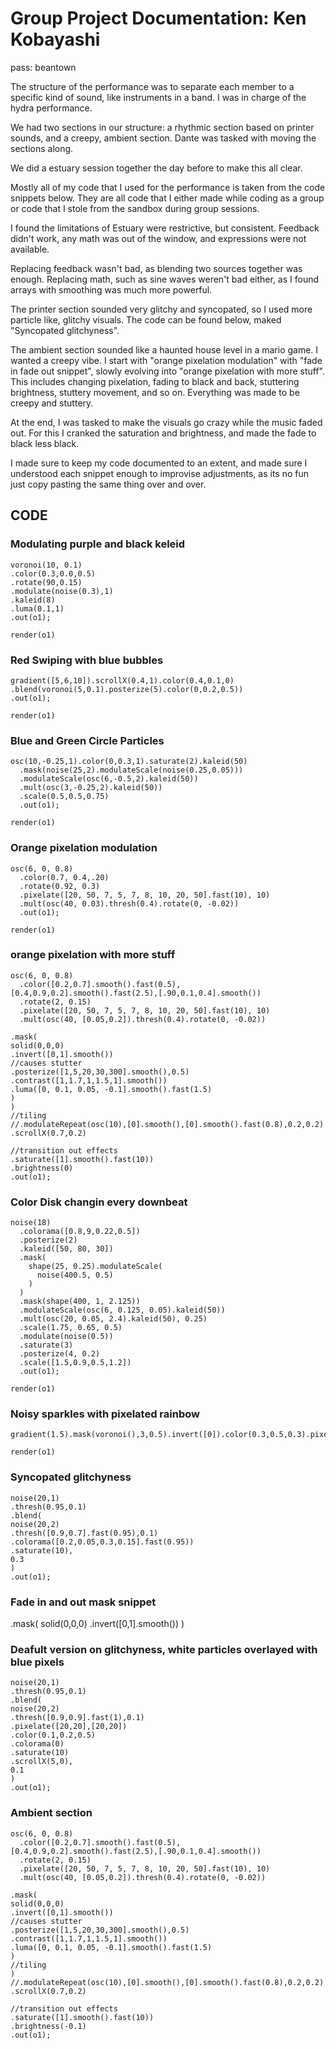 # Group Project Documentation: Ken Kobayashi

pass: beantown

The structure of the performance was to separate each member to a specific kind of sound, like instruments in a band.
I was in charge of the hydra performance.

We had two sections in our structure: a rhythmic section based on printer sounds, and a creepy, ambient section. Dante was tasked with moving the sections along.

We did a estuary session together the day before to make this all clear.

Mostly all of my code that I used for the performance is taken from the code snippets below. They are all code that I either made while coding as a group or code that I stole from the sandbox during group sessions.

I found the limitations of Estuary were restrictive, but consistent. Feedback didn't work, any math was out of the window, and expressions were not available.

Replacing feedback wasn't bad, as blending two sources together was enough. Replacing math, such as sine waves weren't bad either, as I found arrays with smoothing was much more powerful.

The printer section sounded very glitchy and syncopated, so I used more particle like, glitchy visuals. The code can be found below, maked "Syncopated glitchyness".

The ambient section sounded like a haunted house level in a mario game. I wanted a creepy vibe. I start with "orange pixelation modulation" with "fade in fade out snippet", slowly evolving into "orange pixelation with more stuff". This includes changing pixelation, fading to black and back, stuttering brightness, stuttery movement, and so on. Everything was made to be creepy and stuttery.

At the end, I was tasked to make the visuals go crazy while the music faded out. For this I cranked the saturation and brightness, and made the fade to black less black.

I made sure to keep my code documented to an extent, and made sure I understood each snippet enough to improvise adjustments, as its no fun just copy pasting the same thing over and over.



## CODE

### Modulating purple and black keleid
```
voronoi(10, 0.1)
.color(0.3,0.0,0.5)
.rotate(90,0.15)
.modulate(noise(0.3),1)
.kaleid(8)
.luma(0.1,1)
.out(o1);

render(o1)
```


### Red Swiping with blue bubbles
```
gradient([5,6,10]).scrollX(0.4,1).color(0.4,0.1,0)
.blend(voronoi(5,0.1).posterize(5).color(0,0.2,0.5))
.out(o1);

render(o1)
```

### Blue and Green Circle Particles

```
osc(10,-0.25,1).color(0,0.3,1).saturate(2).kaleid(50)
  .mask(noise(25,2).modulateScale(noise(0.25,0.05)))
  .modulateScale(osc(6,-0.5,2).kaleid(50))
  .mult(osc(3,-0.25,2).kaleid(50))
  .scale(0.5,0.5,0.75)
  .out(o1);

render(o1)
```

### Orange pixelation modulation

```
osc(6, 0, 0.8)
  .color(0.7, 0.4,.20)
  .rotate(0.92, 0.3)
  .pixelate([20, 50, 7, 5, 7, 8, 10, 20, 50].fast(10), 10)
  .mult(osc(40, 0.03).thresh(0.4).rotate(0, -0.02))
  .out(o1);

render(o1)
```

### orange pixelation with more stuff

```
osc(6, 0, 0.8)
  .color([0.2,0.7].smooth().fast(0.5), [0.4,0.9,0.2].smooth().fast(2.5),[.90,0.1,0.4].smooth())
  .rotate(2, 0.15)
  .pixelate([20, 50, 7, 5, 7, 8, 10, 20, 50].fast(10), 10)
  .mult(osc(40, [0.05,0.2]).thresh(0.4).rotate(0, -0.02))

.mask(
solid(0,0,0)
.invert([0,1].smooth())
//causes stutter
.posterize([1,5,20,30,300].smooth(),0.5)
.contrast([1,1.7,1,1.5,1].smooth())
.luma([0, 0.1, 0.05, -0.1].smooth().fast(1.5)
)
)
//tiling
//.modulateRepeat(osc(10),[0].smooth(),[0].smooth().fast(0.8),0.2,0.2)
.scrollX(0.7,0.2)

//transition out effects
.saturate([1].smooth().fast(10))
.brightness(0)
.out(o1);
```

### Color Disk changin every downbeat

```
noise(18)
  .colorama([0.8,9,0.22,0.5])
  .posterize(2)
  .kaleid([50, 80, 30])
  .mask(
    shape(25, 0.25).modulateScale(
      noise(400.5, 0.5)
    )
  )
  .mask(shape(400, 1, 2.125))
  .modulateScale(osc(6, 0.125, 0.05).kaleid(50))
  .mult(osc(20, 0.05, 2.4).kaleid(50), 0.25)
  .scale(1.75, 0.65, 0.5)
  .modulate(noise(0.5))
  .saturate(3)
  .posterize(4, 0.2)
  .scale([1.5,0.9,0.5,1.2])
  .out(o1);

render(o1)
```

### Noisy sparkles with pixelated rainbow

```
gradient(1.5).mask(voronoi(),3,0.5).invert([0]).color(0.3,0.5,0.3).pixelate(300,20).modulatePixelate(noise(200,0.5),100).hue(-0.1).out(o1);

render(o1)
```


### Syncopated glitchyness

```
noise(20,1)
.thresh(0.95,0.1)
.blend(
noise(20,2)
.thresh([0.9,0.7].fast(0.95),0.1)
.colorama([0.2,0.05,0.3,0.15].fast(0.95))
.saturate(10),
0.3
)
.out(o1);
```


### Fade in and out mask snippet

.mask(
solid(0,0,0)
.invert([0,1].smooth())
)

### Deafult version on glitchyness, white particles overlayed with blue pixels

```
noise(20,1)
.thresh(0.95,0.1)
.blend(
noise(20,2)
.thresh([0.9,0.9].fast(1),0.1)
.pixelate([20,20],[20,20])
.color(0.1,0.2,0.5)
.colorama(0)
.saturate(10)
.scrollX(5,0),
0.1
)
.out(o1);
```


### Ambient section

```
osc(6, 0, 0.8)
  .color([0.2,0.7].smooth().fast(0.5), [0.4,0.9,0.2].smooth().fast(2.5),[.90,0.1,0.4].smooth())
  .rotate(2, 0.15)
  .pixelate([20, 50, 7, 5, 7, 8, 10, 20, 50].fast(10), 10)
  .mult(osc(40, [0.05,0.2]).thresh(0.4).rotate(0, -0.02))

.mask(
solid(0,0,0)
.invert([0,1].smooth())
//causes stutter
.posterize([1,5,20,30,300].smooth(),0.5)
.contrast([1,1.7,1,1.5,1].smooth())
.luma([0, 0.1, 0.05, -0.1].smooth().fast(1.5)
)
//tiling
)
//.modulateRepeat(osc(10),[0].smooth(),[0].smooth().fast(0.8),0.2,0.2)
.scrollX(0.7,0.2)

//transition out effects
.saturate([1].smooth().fast(10))
.brightness(-0.1)
.out(o1);
```